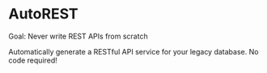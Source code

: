 # AutoREST

Goal: Never write REST APIs from scratch

Automatically generate a RESTful API service for your legacy database. No code required!

